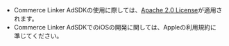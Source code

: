* Commerce Linker AdSDKの使用に際しては、[Apache 2.0 License](https://www.apache.org/licenses/LICENSE-2.0)が適用されます。
* Commerce Linker AdSDKでのiOSの開発に関しては、Appleの利用規約に準じてください。